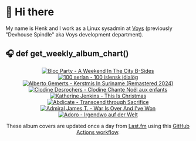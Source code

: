 # 👋 Hi there

My name is Henk and I work as a Linux sysadmin at <a href="https://www.voys.co/about/">Voys</a> (previously "Devhouse Spindle" aka Voys development department).

## 🎧 def get_weekly_album_chart()
<!-- lastfm -->
<p align="center"><a href="https://www.last.fm/music/Bloc+Party/A+Weekend+In+The+City+B-Sides"><img src="https://lastfm.freetls.fastly.net/i/u/64s/f98c4e0aebdcc2be8612b198d132e37d.jpg" title="Bloc Party - A Weekend In The City B-Sides"></a> <a href="https://www.last.fm/music/100+ser%C3%ADan/100+%C3%ADslensk+j%C3%B3lal%C3%B6g"><img src="https://lastfm.freetls.fastly.net/i/u/64s/0fe9baa247d2e080b4a5798d3eba68f9.jpg" title="100 serían - 100 íslensk jólalög"></a> <a href="https://www.last.fm/music/Alberto+Gemerts/Kerstmis+In+Suriname+(Remastered+2024)"><img src="https://lastfm.freetls.fastly.net/i/u/64s/95870a9684fc4e137963adf5b8756431.jpg" title="Alberto Gemerts - Kerstmis In Suriname (Remastered 2024)"></a> <a href="https://www.last.fm/music/Clodine+Desrochers/Clodine+Chante+No%C3%ABl+aux+enfants"><img src="https://lastfm.freetls.fastly.net/i/u/64s/00b6feacf1394c3b8db205361fe393d7.jpg" title="Clodine Desrochers - Clodine Chante Noël aux enfants"></a> <a href="https://www.last.fm/music/Katherine+Jenkins/This+Is+Christmas"><img src="https://lastfm.freetls.fastly.net/i/u/64s/bf26b36cd2ccd5bc70cd9364fe90435d.jpg" title="Katherine Jenkins - This Is Christmas"></a> <a href="https://www.last.fm/music/Abdicate/Transcend+through+Sacrifice"><img src="https://lastfm.freetls.fastly.net/i/u/64s/422e25df303c4444b96885f38951071e.jpg" title="Abdicate - Transcend through Sacrifice"></a> <a href="https://www.last.fm/music/Admiral+James+T./War+Is+Over+And+I%27ve+Won"><img src="https://lastfm.freetls.fastly.net/i/u/64s/3ce5edd6c8e371b4579003dd31bbbfb7.jpg" title="Admiral James T. - War Is Over And I've Won"></a> <a href="https://www.last.fm/music/Adoro/Irgendwo+auf+der+Welt"><img src="https://lastfm.freetls.fastly.net/i/u/64s/95766b782a902971f150860f079344c3.jpg" title="Adoro - Irgendwo auf der Welt"></a> </p>

<p align="center">These album covers are updated once a day from <a href="https://www.last.fm/user/hbokh">Last.fm</a> using this <a href="https://github.com/marketplace/actions/lastfm-to-markdown">GitHub Actions workflow</a>.</p>
